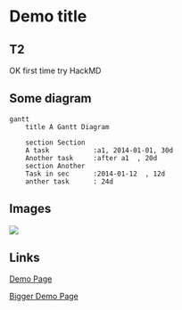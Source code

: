 # Demo title

## T2
OK first time try HackMD

## Some diagram

```mermaid
gantt
    title A Gantt Diagram

    section Section
    A task           :a1, 2014-01-01, 30d
    Another task     :after a1  , 20d
    section Another
    Task in sec      :2014-01-12  , 12d
    anther task      : 24d
```

## Images


![](https://i.imgur.com/zDhsW0e.png)

## Links

[Demo Page](demo.html)

[Bigger Demo Page](features.html)